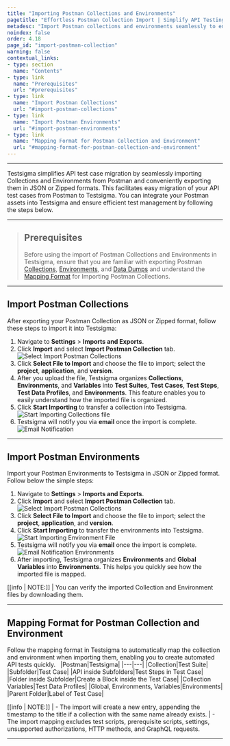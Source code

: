 ```yaml
---
title: "Importing Postman Collections and Environments"
pagetitle: "Effortless Postman Collection Import | Simplify API Testing"
metadesc: "Import Postman collections and environments seamlessly to enhance your API testing. Streamline the process effortlessly with our user-friendly guide."
noindex: false
order: 4.18
page_id: "import-postman-collection"
warning: false
contextual_links:
- type: section
  name: "Contents"
- type: link
  name: "Prerequisites"
  url: "#prerequisites"
- type: link
  name: "Import Postman Collections"
  url: "#import-postman-collections"
- type: link
  name: "Import Postman Environments"
  url: "#import-postman-environments"
- type: link
  name: "Mapping Format for Postman Collection and Environment"
  url: "#mapping-format-for-postman-collection-and-environment"        
---
```


---

Testsigma simplifies API test case migration by seamlessly importing Collections and Environments from Postman and conveniently exporting them in JSON or Zipped formats. This facilitates easy migration of your API test cases from Postman to Testsigma. You can integrate your Postman assets into Testsigma and ensure efficient test management by following the steps below.

---

> ## **Prerequisites**
> 
> Before using the import of Postman Collections and Environments in Testsigma, ensure that you are familiar with exporting Postman [Collections](https://learning.postman.com/docs/getting-started/importing-and-exporting/exporting-data/#export-collections), [Environments](https://learning.postman.com/docs/getting-started/importing-and-exporting/exporting-data/#export-environments), and [Data Dumps](https://learning.postman.com/docs/getting-started/importing-and-exporting/exporting-data/#export-data-dumps) and understand the [Mapping Format](https://testsigma.com/docs/test-cases/manage/import-postman-to-testsigma/#mapping-format-for-postman-collection-and-environment) for Importing Postman Collections.

---

## **Import Postman Collections**

After exporting your Postman Collection as JSON or Zipped format, follow these steps to import it into Testsigma:

1. Navigate to **Settings** > **Imports and Exports**.
2. Click **Import** and select **Import Postman Collection** tab. ![Select Import Postman Collections](https://s3.amazonaws.com/static-docs.testsigma.com/new_images/projects/applications/import_postmancolection_envi.gif)
3. Click **Select File to Import** and choose the file to import; select the **project**, **application**, and **version**.
4. After you upload the file, Testsigma organizes **Collections**, **Environments**, and **Variables** into **Test Suites**, **Test Cases**, **Test Steps**, **Test Data Profiles**, and **Environments**. This feature enables you to easily understand how the imported file is organized. 
5. Click **Start Importing** to transfer a collection into Testsigma. ![Start Importing Collections file](https://s3.amazonaws.com/static-docs.testsigma.com/new_images/projects/applications/import_postman_collection.gif)
6. Testsigma will notify you via **email** once the import is complete. ![Email Notification](https://s3.amazonaws.com/static-docs.testsigma.com/new_images/projects/overview/notify_import_ts.png)

---

## **Import Postman Environments**

Import your Postman Environments to Testsigma in JSON or Zipped format. Follow below the simple steps:

1. Navigate to **Settings** > **Imports and Exports**.
2. Click **Import** and select **Import Postman Collection** tab. ![Select Import Postman Collections](https://s3.amazonaws.com/static-docs.testsigma.com/new_images/projects/applications/import_postmancolection_envi.gif)
3. Click **Select File to Import** and choose the file to import; select the **project**, **application**, and **version**.
4. Click **Start Importing** to transfer the environments into Testsigma. ![Start Importing Environment File](https://s3.amazonaws.com/static-docs.testsigma.com/new_images/projects/applications/import_postman_environment.gif)
5. Testsigma will notify you via **email** once the import is complete. ![Email Notification Environments](https://s3.amazonaws.com/static-docs.testsigma.com/new_images/projects/overview/notify_envi_import_ts.png)
6. After importing, Testsigma organizes **Environments** and **Global Variables** into **Environments**. This helps you quickly see how the imported file is mapped.

[[info | NOTE:]]
| You can verify the imported Collection and Environment files by downloading them.

---

## **Mapping Format for Postman Collection and Environment**

Follow the mapping format in Testsigma to automatically map the collection and environment when importing them, enabling you to create automated API tests quickly.
 
|Postman|Testsigma|
|---|---|
|Collection|Test Suite|
|Subfolder|Test Case|
|API inside Subfolders|Test Steps in Test Case|
|Folder inside Subfolder|Create a Block inside the Test Case|
|Collection Variables|Test Data Profiles|
|Global, Environments, Variables|Environments|
|Parent Folder|Label of Test Case|

[[info | NOTE:]]
| - The import will create a new entry, appending the timestamp to the title if a collection with the same name already exists.
| - The import mapping excludes test scripts, prerequisite scripts, settings, unsupported authorizations, HTTP methods, and GraphQL requests.

---
